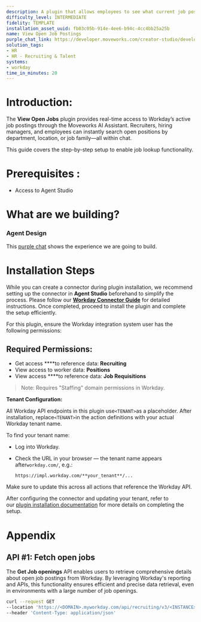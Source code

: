 ```yaml
---
description: A plugin that allows employees to see what current job postings are available.
difficulty_level: INTERMEDIATE
fidelity: TEMPLATE
installation_asset_uuid: fb03c05b-914e-4ee6-b94c-4cc4bb25a25b
name: View Open Job Postings
purple_chat_link: https://developer.moveworks.com/creator-studio/developer-tools/purple-chat?conversation=%7B%22startTimestamp%22%3A%2211%3A43%2BAM%22%2C%22messages%22%3A%5B%7B%22role%22%3A%22user%22%2C%22parts%22%3A%5B%7B%22richText%22%3A%22Can+I+see+the+current+job+postings%3F%22%7D%5D%7D%2C%7B%22role%22%3A%22assistant%22%2C%22parts%22%3A%5B%7B%22richText%22%3A%22%3Cp%3ESure%2C+here%27s+the+latest+list+from+Workday%3Cbr%3E%3C%2Fp%3E%22%7D%2C%7B%22richText%22%3A%22%3Cb%3ESoftware+Engineer%3C%2Fb%3E%3Cbr%3EJoin+our+tech+team+and+work+on+innovative+projects.+Ideal+for+those+passionate+about+coding+and+technology.%22%7D%2C%7B%22richText%22%3A%22%3Cb%3EMarketing+Specialist%3C%2Fb%3E%3Cbr%3EHelp+us+enhance+our+brand+presence+and+engage+our+audience.+Perfect+for+creative+and+strategic+thinkers.%22%7D%2C%7B%22richText%22%3A%22%3Cb%3EProduct+Manager%3C%2Fb%3E%3Cbr%3ELead+the+development+of+our+next+product+line.+Suitable+for+visionary+leaders+with+a+knack+for+product+development.%22%7D%2C%7B%22richText%22%3A%22%3Cb%3EHR+Coordinator%3C%2Fb%3E%3Cbr%3ESupport+our+team+in+creating+a+great+workplace.+Great+for+individuals+passionate+about+people+and+culture.%22%7D%5D%7D%5D%7D
solution_tags:
- HR
- HR - Recruiting & Talent
systems:
- workday
time_in_minutes: 20
---
```


# **Introduction:**

The **View Open Jobs** plugin provides real-time access to Workday’s active job postings through the Moveworks AI Assistant. Recruiters, hiring managers, and employees can instantly search open positions by department, location, or job family—all within chat.

This guide covers the step-by-step setup to enable job lookup functionality.

# **Prerequisites :**

- Access to Agent Studio

# **What are we building?**

### **Agent Design**

This [purple chat]( https://developer.moveworks.com/creator-studio/developer-tools/purple-chat?conversation=%7B%22startTimestamp%22%3A%2211%3A43%2BAM%22%2C%22messages%22%3A%5B%7B%22role%22%3A%22user%22%2C%22parts%22%3A%5B%7B%22richText%22%3A%22Can+I+see+the+current+job+postings%3F%22%7D%5D%7D%2C%7B%22role%22%3A%22assistant%22%2C%22parts%22%3A%5B%7B%22richText%22%3A%22%3Cp%3ESure%2C+here%27s+the+latest+list+from+Workday%3Cbr%3E%3C%2Fp%3E%22%7D%2C%7B%22richText%22%3A%22%3Cb%3ESoftware+Engineer%3C%2Fb%3E%3Cbr%3EJoin+our+tech+team+and+work+on+innovative+projects.+Ideal+for+those+passionate+about+coding+and+technology.%22%7D%2C%7B%22richText%22%3A%22%3Cb%3EMarketing+Specialist%3C%2Fb%3E%3Cbr%3EHelp+us+enhance+our+brand+presence+and+engage+our+audience.+Perfect+for+creative+and+strategic+thinkers.%22%7D%2C%7B%22richText%22%3A%22%3Cb%3EProduct+Manager%3C%2Fb%3E%3Cbr%3ELead+the+development+of+our+next+product+line.+Suitable+for+visionary+leaders+with+a+knack+for+product+development.%22%7D%2C%7B%22richText%22%3A%22%3Cb%3EHR+Coordinator%3C%2Fb%3E%3Cbr%3ESupport+our+team+in+creating+a+great+workplace.+Great+for+individuals+passionate+about+people+and+culture.%22%7D%5D%7D%5D%7D) shows the experience we are going to build.

# **Installation Steps**

While you can create a connector during plugin installation, we recommend setting up the connector in **Agent Studio** beforehand to simplify the process. Please follow our [**Workday Connector Guide**](https://developer.moveworks.com/marketplace/package/?id=workday&hist=home%2Cbrws#how-to-implement) for detailed instructions. Once completed, proceed to install the plugin and complete the setup efficiently.

For this plugin, ensure the Workday integration system user has the following permissions:

## **Required Permissions:**

- Get access ****to reference data: **Recruiting**
- View access to worker data: **Positions**
- View access ****to reference data: **Job Requisitions**

> Note: Requires "Staffing" domain permissions in Workday.
> 

**Tenant Configuration:**

All Workday API endpoints in this plugin use`<TENANT>`as a placeholder. After installation, replace`<TENANT>`in the action definitions with your actual Workday tenant name.

To find your tenant name:

- Log into Workday.
- Check the URL in your browser — the tenant name appears after`workday.com/`, e.g.:
    
    `https://impl.workday.com/**your_tenant**/...`
    

Make sure to update this across all actions that reference the Workday API.

After configuring the connector and updating your tenant, refer to our [plugin installation documentation](https://help.moveworks.com/docs/ai-agent-marketplace-installation) for more details on completing the setup.

# **Appendix**

## **API #1: Fetch open jobs**

The **Get Job openings** API enables users to retrieve comprehensive details about open job postings from Workday. By leveraging Workday's reporting and APIs, this functionality ensures efficient and precise data retrieval, even in environments with a large number of job openings.

```bash
curl --request GET
--location 'https://<DOMAIN>.myworkday.com/api/recruiting/v3/<INSTANCE>/jobPostings' \
--header 'Content-Type: application/json'
```